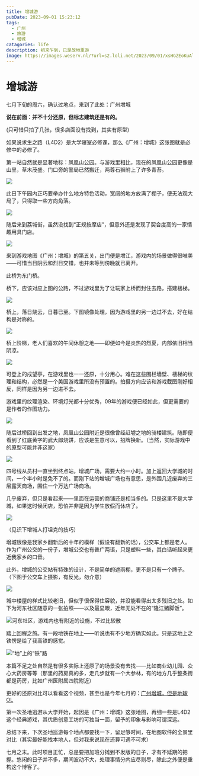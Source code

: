 ```yaml
---
title: 增城游
pubDate: 2023-09-01 15:23:12
tags:
  - 广州
  - 旅游
  - 增城
catagories: life
description: 初来乍到，已是故地重游
image: https://images.weserv.nl/?url=s2.loli.net/2023/09/01/xsHGZEoKuAl6h3f.webp
---
```


# 增城游

七月下旬的周六，确认过地点，来到了此处：广州增城

**说在前面：并不十分还原，但标志建筑还是有的。**

(只可惜只拍了几张，很多店面没有找到，其实有原型)

如果说求生之路（L4D2）是大学寝室必修课，那么《广州：增城》这张图就是必修中的必修了。

第一站自然就是显著地标：凤凰山公园。与游戏里相比，现在的凤凰山公园更像是山里，草木茂盛。门口旁的警局已然搬迁，两尊石狮附上了许多青苔。



![](https://s2.loli.net/2023/08/24/zacG2D9FsZ7tY68.jpg)



此日下午园内正巧要举办什么地方特色活动，宽阔的地方放满了棚子，便无法观大局了，只得取一些方向角落。

![](https://s2.loli.net/2023/08/24/PL5g1vX4KOweGWk.jpg)



随后来到荔城街，虽然没找到“正规按摩店”，但意外还是发现了契合度高的一家情趣用具门店。

![](https://s2.loli.net/2023/08/24/7SpUJfZuIem3MiY.jpg)



来到游戏地图《广州：增城》的第五关，出门便是增江，游戏内的场景做得很唯美——可惜当日阴云和烈日交错，也并未等到傍晚就已离开。

此桥为东门桥。

桥下，应该对应上图的公路，不过游戏里为了让玩家上桥而封住去路，搭建楼梯。

![](https://s2.loli.net/2023/08/24/UHJ73GsnWTwIZhA.jpg)



桥上，落日烧云，日暮已至。下图镜像处理，因为游戏里的另一边过不去，好在结构是对称的。

![](https://s2.loli.net/2023/08/24/5agmLEZqWoX9KcF.jpg)



桥上阶梯，老人们喜欢的午间休憩之地——即便如今是炎热的烈夏，内部依旧相当阴凉。

![](https://s2.loli.net/2023/08/31/naUrp13JFMbvyPV.webp)





可登上的戍望亭，在游戏里也一一还原，十分用心。难在这些围栏墙壁、楼梯的纹理和结构，必然是一个美国游戏里所没有预置的。拍摄方向应该和游戏截图刚好相反，同样是因为另一边进不去。

游戏里的纹理渲染、环境灯光都十分优秀，09年的游戏便已经如此，但更需要的是作者的作图功力。

![](https://s2.loli.net/2023/08/25/Xx7swzmuPgyjUBv.jpg)



随后过桥回到出发之地，凤凰山公园附近是很像曾经赶墟之地的骑楼建筑。随即便看到了红底黄字的武大郎烧饼，应该是生意可以，招牌换新。（当然，实际游戏中的原型可能并非这家）

![](https://s2.loli.net/2023/08/31/2sFVEbRpOPzxQWN.webp)

四号线从员村一直坐到终点站，增城广场，需要大约一小时。加上返回大学城的时间，一个半小时是免不了的。而刚下站的增城广场也有意思，是外围几近废弃的三层露天商场，围住一个万达广场商场。

几乎废弃，但只是看起来——里面在运营的商铺还是相当多的。只是这里不是大学城，如果这时候闭店，恐怕并非是因为学生放假而休店了。

![](https://s2.loli.net/2023/08/31/23Js5qXCeuGytpO.webp)



（见识下增城人打坦克的技巧）



增城很像是我家乡翻新后的十年的模样（假设有翻新的话），公交车上都是老人。作为广州公交的一份子，增城公交也有普广两语，只是塑料一些，其白话听起来更近我家乡的口音。

此外，增城的公交站有特殊的设计，不是简单的遮雨棚，更不是只有一个牌子。（下图于公交车上摄影，有反光，勿介意）

![](https://s2.loli.net/2023/08/31/XZu1TiBJ2fzo5UV.webp)



城中楼屋的样式比较老旧，但似乎很保得住容貌，并没能看得出太多残旧之处。如下为河东社区随意的一张拍照——以及最显眼，近年无处不在的“隆江猪脚饭”。



![河东社区，游戏内也有附近的设施，不过比较散](https://s2.loli.net/2023/08/31/OpinK2aB8UuZbmV.webp)



踏上回程之旅。有一段地铁在地上——听说也有不少地方确实如此。只是这地上之铁愣是给了我高铁的感觉。

![“地”上的“铁”路](https://s2.loli.net/2023/08/31/DCrkBVctymUGNaw.webp)



本篇不足之处自然是有很多实际上还原了的场景没有去找——比如商业幼儿园、众心大药房等等（那里的药房真的多，走几步就有一个大参林，有的地方几乎整条街都是药房，比如广州医附属四院附近）

更好的还原对比可以看看这个视频，甚至也是今年七月的：[广州增城，但是地球OL](www.bilibili.com/video/BV1oW4y1Z7hh)

第一次圣地迅游从大学开始，起因是《广州：增城》这张地图，再细一些是L4D2这个经典游戏，其优质创意工坊的可独当一面，留予的印象与影响可谓深远。

总结下来，下次圣地巡游每个地点都要找一下，留足够时间，在地图软件的全景里对比（其实最好能找本地人，但对我来说现在还算可遇不可求）

七月之末。此时项目正忙，总是要把加班分摊到不发版的日子，才有不延期的把握。悠闲的日子并不多，期间波动不大，处理事情分内应尽则尽，除此之外便是重构这个博客了。

